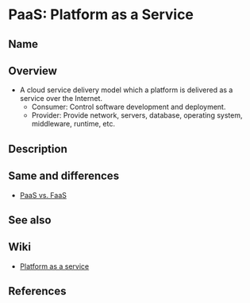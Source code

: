 # PaaS: Platform as a Service

## Name

## Overview
- A cloud service delivery model which a platform is delivered as a service over the Internet.
   - Consumer: Control software development and deployment.
   - Provider: Provide network, servers, database, operating system, middleware, runtime, etc.

## Description

## Same and differences
- [PaaS vs. FaaS](../../differences/PaaS_FaaS.md)

## See also

## Wiki
- [Platform as a service](https://en.wikipedia.org/wiki/Platform)

## References
